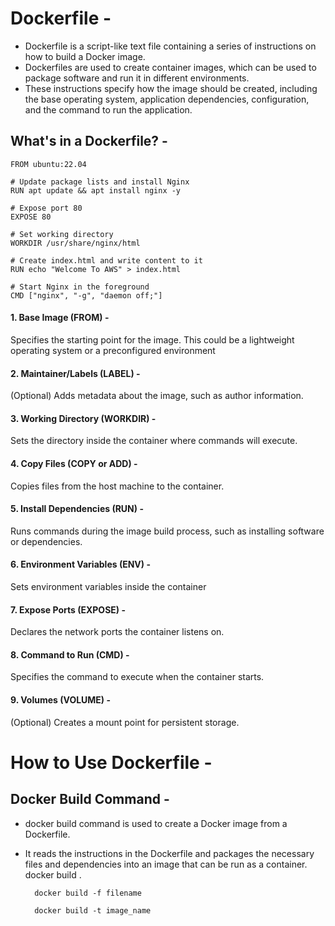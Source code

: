 # Dockerfile -
- Dockerfile is a script-like text file containing a series of instructions on how to build a Docker image.
- Dockerfiles are used to create container images, which can be used to package software and run it in different environments.
- These instructions specify how the image should be created, including the base operating system, application dependencies, configuration, and the command to run the application.

## What's in a Dockerfile? -
    
    FROM ubuntu:22.04
    
    # Update package lists and install Nginx
    RUN apt update && apt install nginx -y
    
    # Expose port 80
    EXPOSE 80
    
    # Set working directory
    WORKDIR /usr/share/nginx/html
    
    # Create index.html and write content to it
    RUN echo "Welcome To AWS" > index.html
    
    # Start Nginx in the foreground
    CMD ["nginx", "-g", "daemon off;"]


#### 1. Base Image (FROM) -
Specifies the starting point for the image. This could be a lightweight operating system or a preconfigured environment

#### 2. Maintainer/Labels (LABEL) -
(Optional) Adds metadata about the image, such as author information.

#### 3. Working Directory (WORKDIR) -
Sets the directory inside the container where commands will execute.

#### 4. Copy Files (COPY or ADD) -
Copies files from the host machine to the container.

#### 5. Install Dependencies (RUN) -
Runs commands during the image build process, such as installing software or dependencies.

#### 6. Environment Variables (ENV) -
Sets environment variables inside the container

#### 7. Expose Ports (EXPOSE) -
Declares the network ports the container listens on.

#### 8. Command to Run (CMD) -
Specifies the command to execute when the container starts.

#### 9. Volumes (VOLUME) -
(Optional) Creates a mount point for persistent storage.



# How to Use Dockerfile -
## Docker Build Command -
- docker build command is used to create a Docker image from a Dockerfile.
- It reads the instructions in the Dockerfile and packages the necessary files and dependencies into an image that can be run as a container.
        docker build .

        docker build -f filename 
       
        docker build -t image_name 










